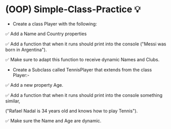 # (OOP) Simple-Class-Practice 💡

- Create a class Player with the following:

✅ Add a Name and Country properties

✅ Add a function that when it runs should print into the console ("Messi was born in Argentina").

✅ Make sure to adapt this function to receive dynamic Names and Clubs.

- Create a Subclass called TennisPlayer that extends from the class Player:-

✅ Add a new property Age.

✅ Add a function that when it runs should print into the console something similar,

("Rafael Nadal is 34 years old and knows how to play Tennis").

✅ Make sure the Name and Age are dynamic.
